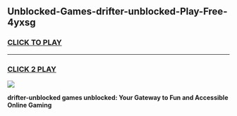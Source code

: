 
## Unblocked-Games-drifter-unblocked-Play-Free-4yxsg
<h3>
<a href="https://premium76.site?title=drifter-unblocked&ref=18A1">CLICK TO PLAY</a></h3>
<hr>

<h3>
<a href="https://premium76.site?title=drifter-unblocked&ref=18A1">CLICK 2 PLAY</a>
  
</h3>

<a href="https://premium76.site?title=drifter-unblocked&ref=18A1"><img src="https://clearcache.store/games.png"></a>


**drifter-unblocked games unblocked: Your Gateway to Fun and Accessible Online Gaming**
